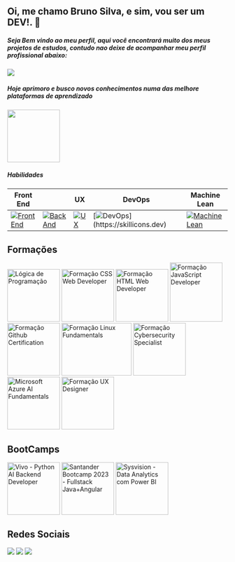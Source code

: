 ## Oi, me chamo Bruno Silva, e sim, vou ser um DEV!. 👋

##### Seja Bem vindo ao meu perfil, aqui você encontrará muito dos meus projetos de estudos, contudo nao deixe de acompanhar meu perfil profissional abaixo:

 <a href="https://www.linkedin.com/in/brunosilvathedev/" target="_blank"><img src="https://img.shields.io/badge/-LinkedIn-%230077B5?style=for-the-badge&logo=linkedin&logoColor=white" target="_blank"></a> 

 ##### Hoje aprimoro e busco novos conhecimentos numa das melhore plataformas de aprendizado 
 
 <img heigth="120" width="120"
 src="https://hermes.dio.me/courses/badge/    7227f234-f72e-4bd7-9997-edc43097e3e6.png">

#####  Habilidades
| Front End ||    UX | DevOps | Machine Lean |
| --------- | -------- |-----| ----------- | ------------ |
[![Front End](https://skillicons.dev/icons?i=html,css,js)](https://skillicons.dev) |[![Back And ](https://skillicons.dev/icons?i=git,github,githubactions )](https://skillicons.dev)  | [![UX ](https://skillicons.dev/icons?i=figma)](https://skillicons.dev) | [![DevOps ](https://skillicons.dev/icons?i=linux,)](https://skillicons.dev) | [![Machine Lean ](https://skillicons.dev/icons?i=aws,azure)](https://skillicons.dev)


<div class="formacoes">

  ## Formações

  <img  alt="Lógica de Programação" height="120" width="120"  src="https://hermes.dio.me/tracks/977d1b41-5888-44d7-8e4c-57d2348748dc.png">

  <img  alt="Formação CSS Web Developer" height="120" width="120"  src="https://hermes.dio.me/tracks/da043c7a-7189-441e-bf28-adc2d05a4934.png">   

  <img  alt="Formação HTML Web Developer" height="120" width="120"  src="https://hermes.dio.me/tracks/62ed1f1d-8d76-4bbc-905f-e73d20cb82f5.png">

  <img  alt="Formação JavaScript Developer" height="135" width="120"  src="https://hermes.dio.me/tracks/55e7040f-775b-47e5-a8fb-69d002ca17a9.png">

  <img  alt="Formação Github Certification" height="120" width="120"  src="https://hermes.dio.me/tracks/972297dc-4357-4af4-abea-89a38853a949.png">

  <img  alt="Formação Linux Fundamentals" height="120" width="160"  src="https://hermes.dio.me/tracks/d33ee9c3-8a34-4913-8bfa-d21bdc2109b0.png">

  <img  alt="Formação Cybersecurity Specialist" height="120" width="120"  src="https://hermes.dio.me/tracks/f7103da6-32cf-46a4-be1c-c97067534355.png">

  <img  alt="Microsoft Azure AI Fundamentals" height="120" width="120"  src="https://hermes.dio.me/tracks/4d998d5c-36c1-497b-8da0-8db465c820eb.png">

  <img  alt="Formação UX Designer" height="120" width="120"  src="https://hermes.dio.me/tracks/0b5c4809-2339-47e7-b9df-56359e44ac1a.png">
</div>


<div class="formacoes">

  ## BootCamps

  <img align="vertical-align"  alt="Vivo - Python AI Backend Developer" height="120" width="120"  src="https://hermes.dio.me/tracks/648ef080-6c4b-4e54-bf72-34f62030f350.png">

  <img align="vertical-align" alt="Santander Bootcamp 2023 - Fullstack Java+Angular" height="120" width="120"  src="https://hermes.dio.me/tracks/afebe5ed-2b18-438a-95b0-2c971e9aeff9.png"  >

  <img  align="vertical-align" alt="Sysvision - Data Analytics com Power BI" height="120" width="120"  src="https://hermes.dio.me/tracks/533ac6c6-f653-40e1-8050-da19cd540fa4.png">
</div>

</div>

<div> 

 ## Redes Sociais
  <a href="https://instagram.com/brunosilva_mkt" target="_blank"><img src="https://img.shields.io/badge/-Instagram-%23E4405F?style=for-the-badge&logo=instagram&logoColor=white" target="_blank"></a>  <a href="https://instagram.com/TheDevBruno" target="_blank"><img src="https://img.shields.io/badge/-Instagram-%23E4405F?style=for-the-badge&logo=instagram&logoColor=white" target="_blank"></a>  <a href="https://www.linkedin.com/in/brunosilvathedev/" target="_blank"><img src="https://img.shields.io/badge/-LinkedIn-%230077B5?style=for-the-badge&logo=linkedin&logoColor=white" target="_blank"></a> 
  
</div>